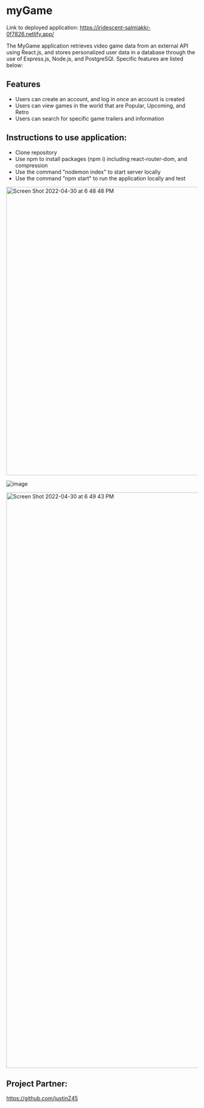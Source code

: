 # myGame
Link to deployed application: https://iridescent-salmiakki-0f7826.netlify.app/

The MyGame application retrieves video game data from an external API using React.js, and stores personalized user data in a database through the use of Express.js, Node.js, and PostgreSQl. Specific features are listed below:

## Features
- Users can create an account, and log in once an account is created
- Users can view games in the world that are Popular, Upcoming, and Retro
- Users can search for specific game trailers and information

## Instructions to use application:
- Clone repository
- Use npm to install packages (npm i) including react-router-dom, and compression
- Use the command "nodemon index" to start server locally
- Use the command "npm start" to run the application locally and test


<img width="757" alt="Screen Shot 2022-04-30 at 6 48 48 PM" src="https://user-images.githubusercontent.com/61440178/166125558-64db3b0e-7ec5-496e-80e9-7011e856129e.png">

![image](https://user-images.githubusercontent.com/61440178/166125628-9490bf59-2219-4278-bdcc-11f9eac78b6c.png)


<img width="1511" alt="Screen Shot 2022-04-30 at 6 49 43 PM" src="https://user-images.githubusercontent.com/61440178/166125563-e32bb43e-eed7-468b-8fc9-7b014556ac6d.png">

## Project Partner:
https://github.com/justinZ45
